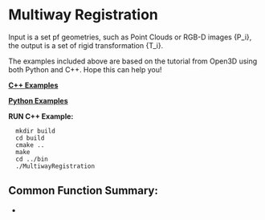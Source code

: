 # Multiway Registration
Input is a set pf geometries, such as Point Clouds or RGB-D images {P_i}, the output is a set of rigid transformation {T_i}.

The examples included above are based on the tutorial from Open3D using both Python and C++. Hope this can help you! 

[**C++ Examples**]()

[**Python Examples**]()

**RUN C++ Example:** 
```
  mkdir build
  cd build
  cmake ..
  make
  cd ../bin
  ./MultiwayRegistration
```

## Common Function Summary:
  - 
  ```
  ```
  